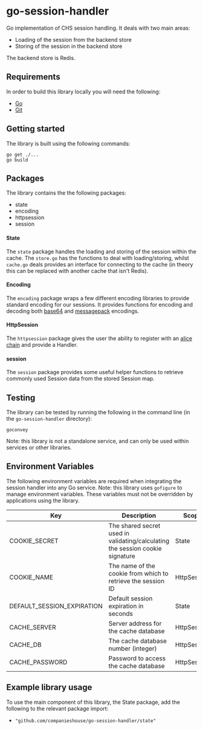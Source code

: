 # go-session-handler

Go implementation of CHS session handling. It deals with two main areas:
- Loading of the session from the backend store
- Storing of the session in the backend store

The backend store is Redis.

## Requirements

In order to build this library locally you will need the following:
- [Go](https://golang.org/)
- [Git](https://git-scm.com/downloads)

## Getting started

The library is built using the following commands:
```
go get ./...
go build
```

## Packages
The library contains the the following packages:
- state
- encoding
- httpsession
- session

#### State
The `state` package handles the loading and storing of the session within the cache. The `store.go` has the functions to deal with
loading/storing, whilst `cache.go` deals provides an interface for connecting to the cache (in theory this can be replaced with
another cache that isn't Redis).

#### Encoding
The `encoding` package wraps a few different encoding libraries to provide standard encoding for our sessions. It provides functions
for encoding and decoding both [base64](https://golang.org/pkg/encoding/base64/) and [messagepack](https://github.com/vmihailenco/msgpack) encodings.

#### HttpSession
The `httpsession` package gives the user the ability to register with an [alice chain](https://github.com/justinas/alice) and provide a
Handler.

#### session
The `session` package provides some useful helper functions to retrieve commonly used Session data from the stored Session map.  

## Testing
The library can be tested by running the following in the command line (in the `go-session-handler` directory):
```
goconvey
```

Note: this library is not a standalone service, and can only be used within services or other libraries.

## Environment Variables

The following environment variables are required when integrating the session handler into any Go service.
Note: this library uses `gofigure` to manage environment variables. These variables must not be overridden by applications using the library.

Key | Description | Scope | Mandatory
----|-------------|-------|-----------
COOKIE_SECRET | The shared secret used in validating/calculating the session cookie signature | State | Y
COOKIE_NAME | The name of the cookie from which to retrieve the session ID | HttpSession | Y
DEFAULT_SESSION_EXPIRATION | Default session expiration in seconds | State | Y
CACHE_SERVER | Server address for the cache database | HttpSession | Y
CACHE_DB | The cache database number (integer) | HttpSession | Y
CACHE_PASSWORD | Password to access the cache database | HttpSession | Y


## Example library usage

To use the main component of this library, the State package, add the following to the relevant package import:
- `"github.com/companieshouse/go-session-handler/state"`
